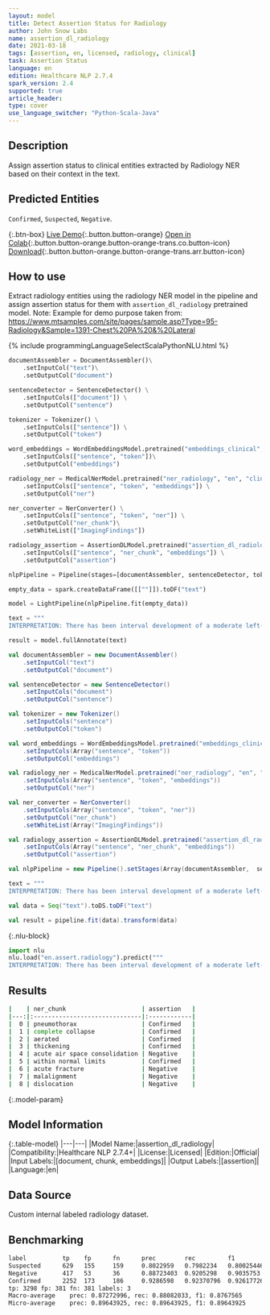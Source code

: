 ```yaml
---
layout: model
title: Detect Assertion Status for Radiology
author: John Snow Labs
name: assertion_dl_radiology
date: 2021-03-18
tags: [assertion, en, licensed, radiology, clinical]
task: Assertion Status
language: en
edition: Healthcare NLP 2.7.4
spark_version: 2.4
supported: true
article_header:
type: cover
use_language_switcher: "Python-Scala-Java"
---
```


## Description

Assign assertion status to clinical entities extracted by Radiology NER based on their context in the text.

## Predicted Entities

`Confirmed`, `Suspected`, `Negative`.

{:.btn-box}
[Live Demo](https://demo.johnsnowlabs.com/healthcare/ASSERTION_RADIOLOGY/){:.button.button-orange}
[Open in Colab](https://github.com/JohnSnowLabs/spark-nlp-workshop/blob/master/tutorials/Certification_Trainings/Healthcare/2.Clinical_Assertion_Model.ipynb){:.button.button-orange.button-orange-trans.co.button-icon}
[Download](https://s3.amazonaws.com/auxdata.johnsnowlabs.com/clinical/models/assertion_dl_radiology_en_2.7.4_2.4_1616071311532.zip){:.button.button-orange.button-orange-trans.arr.button-icon}

## How to use

Extract radiology entities using the radiology NER model in the pipeline and assign assertion status for them with `assertion_dl_radiology` pretrained model. Note: Example for demo purpose taken from: https://www.mtsamples.com/site/pages/sample.asp?Type=95-Radiology&Sample=1391-Chest%20PA%20&%20Lateral


<div class="tabs-box" markdown="1">
{% include programmingLanguageSelectScalaPythonNLU.html %}

```python
documentAssembler = DocumentAssembler()\
    .setInputCol("text")\
    .setOutputCol("document")

sentenceDetector = SentenceDetector() \
    .setInputCols(["document"]) \
    .setOutputCol("sentence")

tokenizer = Tokenizer() \
    .setInputCols(["sentence"]) \
    .setOutputCol("token")

word_embeddings = WordEmbeddingsModel.pretrained("embeddings_clinical", "en", "clinical/models")\
    .setInputCols(["sentence", "token"])\
    .setOutputCol("embeddings")

radiology_ner = MedicalNerModel.pretrained("ner_radiology", "en", "clinical/models") \
    .setInputCols(["sentence", "token", "embeddings"]) \
    .setOutputCol("ner")

ner_converter = NerConverter() \
    .setInputCols(["sentence", "token", "ner"]) \
    .setOutputCol("ner_chunk")\
    .setWhiteList(["ImagingFindings"])

radiology_assertion = AssertionDLModel.pretrained("assertion_dl_radiology", "en", "clinical/models") \
    .setInputCols(["sentence", "ner_chunk", "embeddings"]) \
    .setOutputCol("assertion")

nlpPipeline = Pipeline(stages=[documentAssembler, sentenceDetector, tokenizer, word_embeddings, radiology_ner, ner_converter, radiology_assertion])

empty_data = spark.createDataFrame([[""]]).toDF("text")

model = LightPipeline(nlpPipeline.fit(empty_data))

text = """
INTERPRETATION: There has been interval development of a moderate left-sided pneumothorax with near complete collapse of the left upper lobe. The lower lobe appears aerated. There is stable, diffuse, bilateral interstitial thickening with no definite acute air space consolidation. The heart and pulmonary vascularity are within normal limits. Left-sided port is seen with Groshong tip at the SVC/RA junction. No evidence for acute fracture, malalignment, or dislocation."""

result = model.fullAnnotate(text)

```
```scala
val documentAssembler = new DocumentAssembler()
    .setInputCol("text")
    .setOutputCol("document")

val sentenceDetector = new SentenceDetector()
    .setInputCols("document")
    .setOutputCol("sentence")

val tokenizer = new Tokenizer()
    .setInputCols("sentence")
    .setOutputCol("token")

val word_embeddings = WordEmbeddingsModel.pretrained("embeddings_clinical", "en", "clinical/models")
    .setInputCols(Array("sentence", "token"))
    .setOutputCol("embeddings")

val radiology_ner = MedicalNerModel.pretrained("ner_radiology", "en", "clinical/models")
    .setInputCols(Array("sentence", "token", "embeddings"))
    .setOutputCol("ner")

val ner_converter = NerConverter() 
    .setInputCols(Array("sentence", "token", "ner")) 
    .setOutputCol("ner_chunk")
    .setWhiteList(Array("ImagingFindings"))

val radiology_assertion = AssertionDLModel.pretrained("assertion_dl_radiology", "en", "clinical/models")
    .setInputCols(Array("sentence", "ner_chunk", "embeddings"))
    .setOutputCol("assertion")

val nlpPipeline = new Pipeline().setStages(Array(documentAssembler,  sentenceDetector, tokenizer, word_embeddings, radiology_ner, ner_converter, radiology_assertion))

text = """
INTERPRETATION: There has been interval development of a moderate left-sided pneumothorax with near complete collapse of the left upper lobe. The lower lobe appears aerated. There is stable, diffuse, bilateral interstitial thickening with no definite acute air space consolidation. The heart and pulmonary vascularity are within normal limits. Left-sided port is seen with Groshong tip at the SVC/RA junction. No evidence for acute fracture, malalignment, or dislocation."""

val data = Seq("text").toDS.toDF("text")

val result = pipeline.fit(data).transform(data)
```


{:.nlu-block}
```python
import nlu
nlu.load("en.assert.radiology").predict("""
INTERPRETATION: There has been interval development of a moderate left-sided pneumothorax with near complete collapse of the left upper lobe. The lower lobe appears aerated. There is stable, diffuse, bilateral interstitial thickening with no definite acute air space consolidation. The heart and pulmonary vascularity are within normal limits. Left-sided port is seen with Groshong tip at the SVC/RA junction. No evidence for acute fracture, malalignment, or dislocation.""")
```

</div>

## Results

```bash
|    | ner_chunk                     | assertion   |
|---:|:------------------------------|:------------|
|  0 | pneumothorax                  | Confirmed   |
|  1 | complete collapse             | Confirmed   |
|  2 | aerated                       | Confirmed   |
|  3 | thickening                    | Confirmed   |
|  4 | acute air space consolidation | Negative    |
|  5 | within normal limits          | Confirmed   |
|  6 | acute fracture                | Negative    |
|  7 | malalignment                  | Negative    |
|  8 | dislocation                   | Negative    |

```

{:.model-param}
## Model Information

{:.table-model}
|---|---|
|Model Name:|assertion_dl_radiology|
|Compatibility:|Healthcare NLP 2.7.4+|
|License:|Licensed|
|Edition:|Official|
|Input Labels:|[document, chunk, embeddings]|
|Output Labels:|[assertion]|
|Language:|en|

## Data Source

Custom internal labeled radiology dataset.

## Benchmarking

```bash
label	       tp	 fp	     fn	     prec	     rec	     f1
Suspected	   629	 155	 159	 0.8022959	 0.7982234	 0.80025446
Negative	   417	 53	     36	     0.88723403	 0.9205298	 0.9035753
Confirmed	   2252	 173	 186	 0.9286598	 0.92370796	 0.92617726
tp: 3298 fp: 381 fn: 381 labels: 3
Macro-average	 prec: 0.87272996, rec: 0.88082033, f1: 0.8767565
Micro-average	 prec: 0.89643925, rec: 0.89643925, f1: 0.89643925
```